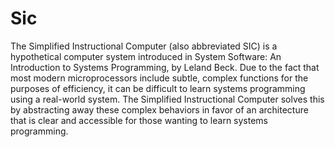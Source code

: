 # Sic
The Simplified Instructional Computer (also abbreviated SIC) is a hypothetical computer system introduced in System Software: An Introduction to Systems Programming, by Leland Beck. Due to the fact that most modern microprocessors include subtle, complex functions for the purposes of efficiency, it can be difficult to learn systems programming using a real-world system. The Simplified Instructional Computer solves this by abstracting away these complex behaviors in favor of an architecture that is clear and accessible for those wanting to learn systems programming.
